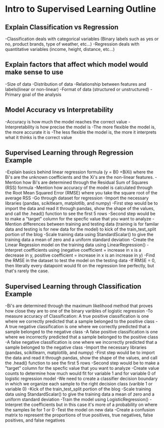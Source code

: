 # Intro to Supervised Learning Outline

## Explain Classification vs Regression
-Classification deals with categorical variables (Binary labels such as yes or no, product brands, type of weather, etc...)
-Regression deals with quantitative variables (income, height, distance, etc...)

## Explain factors that affect which model would make sense to use
-Size of data
-Distribution of data
-Relationship between features and labels(linear or non-linear)
-Format of data (structured or unstructured)
-Primary goal of the analysis

## Model Accuracy vs Interpretability
-Accuracy is how much the model reaches the correct value
-Interpretability is how precise the model is
-The more flexible the model is, the more accurate it is
-The less flexible the model is, the more it interprets what it thinks is the correct value

## Supervised Learning through Regression Example
-Explain basics behind linear regression formula (y = B0 +BiXi) where the Bi's are the unknown coefficients and the Xi's are the non-linear features.
-Mention how Bi's are determined through the Residual Sum of Squares (RSS) formula
-Mention how accuracy of the model is calculated through the Root Mean Squared Error (RMSE) where you take the square root of the average RSS
-Go through dataset for regression
-Import the necessary libraries (pandas, scikitlearn, matplotlib, and numpy)
-First step would be to import the data and read it through pandas, show the shape of the values, and call the .head() function to see the first 5 rows
-Second step would be to make a "target" column for the specfic value that you want to analyze
-Mention differences between training and testing data (training is for familar data and testing is for new data for the model) to kick of the train_test_split portion of the blog
-Scale training data using StandardScalar() to give the training data a mean of zero and a uniform standard deviation
-Create the Linear Regession model on the training data using LinearRegression()
-Interpret coefficients using (negative coefficient = increase in x is a decrease in y, positive coefficient = increase in x is an increase in y)
-Find the RMSE in the dataset to test the model on the testing data
-If RMSE = 0, then literally every datapoint would fit on the regression line perfectly, but that's rarely the case.

## Supervised Learning through Classification Example
-Bi's are determined through the maximum likelihood method that proves how close they are to one of the binary varibles of logistic regression
-To measure accuracy of Classification: A true positive classification is one where we correctly predicted that a sample belonged to the positive class
-A true negative classification is one where we correctly predicted that a sample belonged to the negative class
-A false positive classification is one where we incorrectly predicted that a sample belonged to the positive class
-A false negative classification is one where we incorrectly predicted that a sample belonged to the negative class
-Import the necessary libraries (pandas, scikitlearn, matplotlib, and numpy)
-First step would be to import the data and read it through pandas, show the shape of the values, and call the .head() function to see the first 5 rows
-Second step would be to make a "target" column for the specfic value that you want to analyze
-Create value counts to determine how much would fit for variable 1 and for variable 0 of logistic regression model
-We need to create a classifier decision boundary in which we organize each sample to the right decision class (varible 1 or variable 0)
-Kick of the train_test_split portion of the blog
-Scale training data using StandardScalar() to give the training data a mean of zero and a uniform standard deviation
-Train the model using LogisticRegression()
-Interpret the coefficients but in this case it's more of a probability on where the samples lie for 1 or 0
-Test the model on new data
-Create a confusion matrix to represent the proportions of true positives, true negatives, false positives, and false negatives

